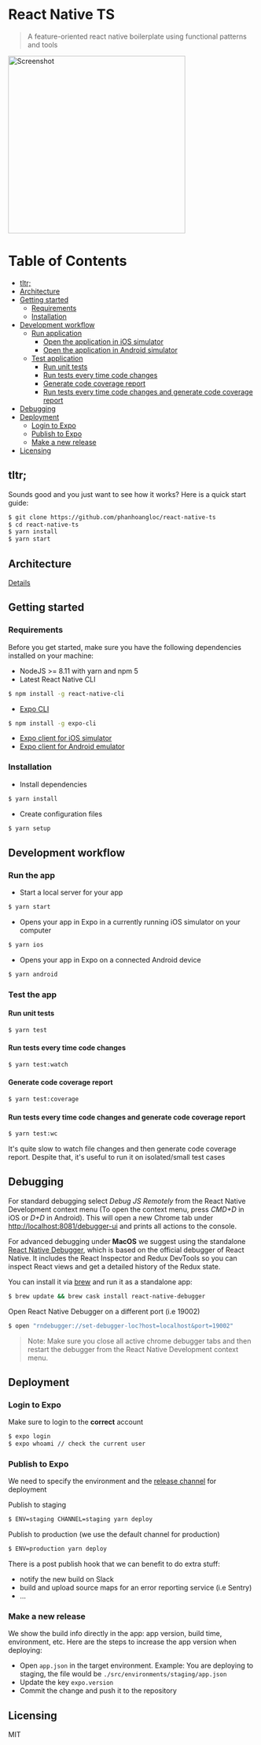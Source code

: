 # React Native TS
> A feature-oriented react native boilerplate using functional patterns and tools

<img src="screenshot.png" alt="Screenshot" width="360"/>

Table of Contents
=================

* [tltr;](#tltr)
* [Architecture](#architecture)
* [Getting started](#getting-started)
   * [Requirements](#requirements)
   * [Installation](#installation)
* [Development workflow](#development-workflow)
   * [Run application](#run-application)
      * [Open the application in iOS simulator](#open-the-application-in-ios-simulator)
      * [Open the application in Android simulator](#open-the-application-in-android-simulator)
   * [Test application](#test-application)
      * [Run unit tests](#run-unit-tests)
      * [Run tests every time code changes](#run-tests-every-time-code-changes)
      * [Generate code coverage report](#generate-code-coverage-report)
      * [Run tests every time code changes and generate code coverage report](#run-tests-every-time-code-changes-and-generate-code-coverage-report)
* [Debugging](#debugging)
* [Deployment](#deployment)
   * [Login to Expo](#login-to-expo)
   * [Publish to Expo](#publish-to-expo)
   * [Make a new release](#make-a-new-release)
* [Licensing](#licensing)

## tltr;

Sounds good and you just want to see how it works? Here is a quick start guide:

```bash
$ git clone https://github.com/phanhoangloc/react-native-ts
$ cd react-native-ts
$ yarn install
$ yarn start
```

## Architecture

[Details](https://github.com/phanhoangloc/react-native-architecture)

## Getting started

### Requirements

Before you get started, make sure you have the following dependencies installed on your machine:

* NodeJS >= 8.11 with yarn and npm 5
* Latest React Native CLI

```bash
$ npm install -g react-native-cli
```

* [Expo CLI](https://docs.expo.io/versions/latest/introduction/installation#local-development-tool-expo-cli)

```bash
$ npm install -g expo-cli
```

* [Expo client for iOS simulator](https://docs.expo.io/versions/latest/introduction/installation#ios-simulator)
* [Expo client for Android emulator](https://docs.expo.io/versions/latest/introduction/installation#android-emulator)

### Installation

* Install dependencies

```bash
$ yarn install
```

* Create configuration files

```bash
$ yarn setup
```

## Development workflow

### Run the app

* Start a local server for your app

```bash
$ yarn start
```

* Opens your app in Expo in a currently running iOS simulator on your computer

```bash
$ yarn ios
```

* Opens your app in Expo on a connected Android device

```bash
$ yarn android
```

### Test the app

#### Run unit tests

```bash
$ yarn test
```

#### Run tests every time code changes

```bash
$ yarn test:watch
```

#### Generate code coverage report

```bash
$ yarn test:coverage
```

#### Run tests every time code changes and generate code coverage report

```bash
$ yarn test:wc
```

It's quite slow to watch file changes and then generate code coverage report. Despite that, it's useful to run it on isolated/small test cases

## Debugging

For standard debugging select *Debug JS Remotely* from the React Native Development context menu (To open the context menu, press *CMD+D* in iOS or *D+D* in Android). This will open a new Chrome tab under [http://localhost:8081/debugger-ui](http://localhost:8081/debugger-ui) and prints all actions to the console.

For advanced debugging under **MacOS** we suggest using the standalone [React Native Debugger](https://github.com/jhen0409/react-native-debugger), which is based on the official debugger of React Native.
It includes the React Inspector and Redux DevTools so you can inspect React views and get a detailed history of the Redux state.

You can install it via [brew](https://brew.sh/) and run it as a standalone app:

```bash
$ brew update && brew cask install react-native-debugger
```

Open React Native Debugger on a different port (i.e 19002)

```bash
$ open "rndebugger://set-debugger-loc?host=localhost&port=19002"
```

> Note: Make sure you close all active chrome debugger tabs and then restart the debugger from the React Native Development context menu.

## Deployment

### Login to Expo

Make sure to login to the **correct** account

```bash
$ expo login
$ expo whoami // check the current user
```

### Publish to Expo

We need to specify the environment and the [release channel](https://docs.expo.io/versions/latest/distribution/release-channels) for deployment

Publish to staging

```bash
$ ENV=staging CHANNEL=staging yarn deploy
```

Publish to production (we use the default channel for production)

```bash
$ ENV=production yarn deploy
```

There is a post publish hook that we can benefit to do extra stuff:

* notify the new build on Slack
* build and upload source maps for an error reporting service (i.e Sentry)
* ...

### Make a new release

We show the build info directly in the app: app version, build time, environment, etc. Here are the steps to increase the app version when deploying:

* Open `app.json` in the target environment. Example: You are deploying to staging, the file would be `./src/environments/staging/app.json`
* Update the key `expo.version`
* Commit the change and push it to the repository

## Licensing

MIT
